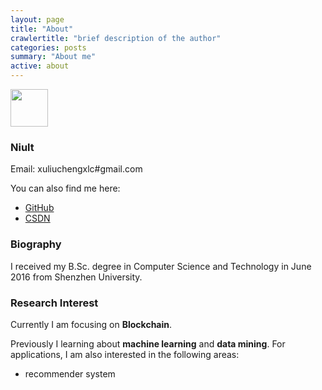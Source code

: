 ```yaml
---
layout: page
title: "About"
crawlertitle: "brief description of the author"
categories: posts
summary: "About me"
active: about
---
```


<img name='name_cn' style="width=80px; height:60px;"  src="{{ site.images }}/name_cn.png" />

### Niult

Email: xuliuchengxlc#gmail.com

You can also find me here:

- [GitHub](https://github.com/liuchengxu)
- [CSDN](http://blog.csdn.net/simple_the_best)

### Biography

I received my B.Sc. degree in Computer Science and Technology in June 2016 from Shenzhen University.

### Research Interest

Currently I am focusing on **Blockchain**.

Previously I learning about **machine learning** and **data mining**. For applications, I am also interested in the following areas:

- recommender system
